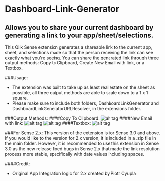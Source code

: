 # Dashboard-Link-Generator
## Allows you to share your current dashboard by generating a link to your app/sheet/selections.

This Qlik Sense extension generates a shareable link to the current app, sheet, and selections made so that the person receiving the link can see exactly what you're seeing. You can share the generated link through three output methods: Copy to Clipboard, Create New Email with link, or a Textbox.

###Usage:
- The extension was built to take up as least real estate on the sheet as possible, all three output methods are able to scale down to a 1 x 1 square.
- Please make sure to include both folders, DashboardLinkGenerator and DashboardLinkGeneratorURLResolver, in the extensions folder.

###Output Methods:
####Copy To Clipboard:
![alt tag](https://github.com/fadyheiba/Dashboard-Link-Generator/blob/master/DashboardLinkGenerator/Resources/Copy%20To%20Clipboard%20Output%20Method.png)
####New Email with link:
![alt tag](https://github.com/fadyheiba/Dashboard-Link-Generator/blob/master/DashboardLinkGenerator/Resources/New%20Email%20Output%20Method.png)
![alt tag](https://github.com/fadyheiba/Dashboard-Link-Generator/blob/master/DashboardLinkGenerator/Resources/New%20Email.png)
####Textbox:
![alt tag](https://github.com/fadyheiba/Dashboard-Link-Generator/blob/master/DashboardLinkGenerator/Resources/Textbox%20Output%20Method.png)

###For Sense 2.x:
This version of the extension is for Sense 3.0 and above. If you would like to the version for 2.x version, it is included in a .zip file in the main folder. However, it is recommended to use this extension in Sense 3.0 as the new release fixed bugs in Sense 2.x that made the link resolution process more stable, specifically with date values including spaces.

####Credit:
- Original App Integration logic for 2.x created by Piotr Cyupla
